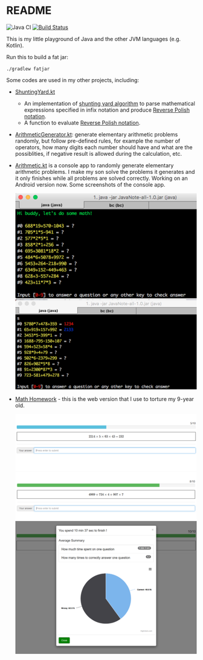 # README

![Java CI](https://github.com/murphytalk/JavaNote/workflows/Java%20CI/badge.svg)
[![Build Status](https://travis-ci.org/murphytalk/JavaNote.svg?branch=master)](https://travis-ci.org/murphytalk/JavaNote)

This is my little playground of Java and the other JVM languages (e.g. Kotlin). 

Run this to build a fat jar:

```
./gradlew fatjar
```

Some codes are used in my other projects, including: 

- [ShuntingYard.kt](src/main/kotlin/ShuntingYard.kt)
  - An implementation of [shunting yard algorithm](https://en.wikipedia.org/wiki/Shunting-yard_algorithm) to parse mathematical expressions specified in infix notation and produce [Reverse Polish notation](https://en.wikipedia.org/wiki/Reverse_Polish_notation).
  - A function to evaluate [Reverse Polish notation](https://en.wikipedia.org/wiki/Reverse_Polish_notation).
- [ArithmeticGenerator.kt](src/main/kotlin/ArithmeticGenerator.kt): generate elementary arithmetic problems randomly, but follow pre-defined rules, for example the number of operators, how many digits each number should have and what are the possiblities, if negative result is allowed during the calculation, etc.
- [Arithmetic.kt](src/main/kotlin/Arithmetic.kt) is a console app to randomly generate elementary arithmetic problems. I make my son solve the problems it generates and it only finishes while all problems are solved correctly. Working on an Android version now. Some screenshots of the console app.
 
  ![Arithmetic 1](img/arithmetic-1.png)
  ![Arithmetic 2](img/arithmetic-2.png)
- [Math Homework](src/main/kotlin/Web.kt) - this is the web version that I use to torture my 9-year old.

  ![Web Arithmetic 1](img/arithmetic-web-1.PNG)
  ![Web Arithmetic 2](img/arithmetic-web-2.PNG)
  ![Web Arithmetic 3](img/arithmetic-web-3.PNG)

 
